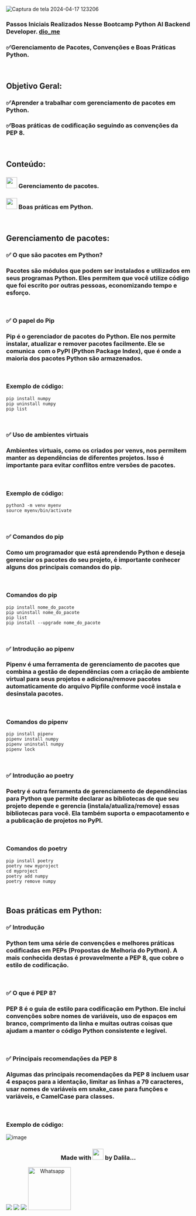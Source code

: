 ![Captura de tela 2024-04-17 123206](https://github.com/DalilaDeveloperMobile/Conhecendo-Linguagem-Python/assets/29806802/83eba503-c094-4431-b85f-e7b4cc9d92de)
### Passos Iniciais Realizados Nesse Bootcamp Python AI Backend Developer. [dio_me](https://www.dio.me/)
### ✅Gerenciamento de Pacotes, Convenções e Boas Práticas Python.

<br/>

## Objetivo Geral: 
### ✅Aprender a trabalhar com gerenciamento de pacotes em Python.
### ✅Boas práticas de codificação seguindo as convenções da PEP 8.

<br/>

## Conteúdo: 
### <img src="https://gifs.eco.br/wp-content/uploads/2021/06/gifs-de-coracao-7.gif" width="30px">  Gerenciamento de pacotes.
### <img src="https://gifs.eco.br/wp-content/uploads/2021/06/gifs-de-coracao-7.gif" width="30px">  Boas práticas em Python.

<br/>

## Gerenciamento de pacotes:
### ✅ O que são pacotes em Python?
### Pacotes são módulos que podem ser instalados e utilizados em seus programas Python. Eles permitem que você utilize código que foi escrito por outras pessoas, economizando tempo e esforço.

<br/>

### ✅ O papel do Pip
### Pip é o gerenciador de pacotes do Python. Ele nos permite instalar, atualizar e remover pacotes facilmente. Ele se comunica  com o PyPI (Python Package Index), que é onde a maioria dos pacotes Python são armazenados.

<br/>

### Exemplo de código:
```
pip install numpy
pip uninstall numpy
pip list  
```

<br/>

### ✅ Uso de ambientes virtuais
### Ambientes virtuais, como os criados por venvs, nos permitem manter as dependências de diferentes projetos. Isso é importante para evitar conflitos entre versões de pacotes.

<br/>

### Exemplo de código:
```
python3 -m venv myenv
source myenv/bin/activate
```

<br/>

### ✅ Comandos do pip
### Como um programador que está aprendendo Python e deseja gerenciar os pacotes do seu projeto, é importante conhecer alguns dos principais comandos do pip.

<br/>

### Comandos do pip
```
pip install nome_do_pacote
pip uninstall nome_do_pacote
pip list
pip install --upgrade nome_do_pacote
```

<br/>

### ✅ Introdução ao pipenv
### Pipenv é uma ferramenta de gerenciamento de pacotes que combina a gestão de dependências com a criação de ambiente virtual para seus projetos e adiciona/remove pacotes automaticamente do arquivo Pipfile conforme você instala e  desinstala pacotes.

<br/>

### Comandos do pipenv
```
pip install pipenv
pipenv install numpy
pipenv uninstall numpy
pipenv lock
```

<br/>

### ✅ Introdução ao poetry
### Poetry é outra ferramenta de gerenciamento de dependências para Python que permite declarar as bibliotecas de que seu projeto depende e gerencia (instala/atualiza/remove) essas bibliotecas para você. Ela também suporta o empacotamento e a publicação de projetos no PyPI.

<br/>

### Comandos do poetry
```
pip install poetry
poetry new myproject
cd myproject
poetry add numpy
poetry remove numpy
```

<br/>

## Boas práticas em Python:
### ✅ Introdução
### Python tem uma série de convenções e melhores práticas codificadas em PEPs (Propostas de Melhoria do Python). A mais conhecida destas é provavelmente a PEP 8, que cobre o estilo de codificação.

<br/>

### ✅ O que é PEP 8?
### PEP 8 é o guia de estilo para codificação em Python. Ele inclui convenções sobre nomes de variáveis, uso de espaços em branco, comprimento da linha e muitas outras coisas que ajudam a manter o código Python consistente e legível.

<br/>

### ✅ Principais recomendações da PEP 8
### Algumas das principais recomendações da PEP 8 incluem usar 4 espaços para a identação, limitar as linhas a 79 caracteres, usar nomes de variáveis em snake_case para funções e variáveis, e CamelCase para classes.

<br/>

### Exemplo de código:
![image](https://github.com/DalilaDeveloperMobile/Gerenciamento-Pacotes-Convencoes-Boas-Praticas-Python/assets/29806802/3a7cb1d9-bc4d-4166-94f9-04ec61866578)




 

<h3 align="center"> Made with <img src="https://gifs.eco.br/wp-content/uploads/2021/06/gifs-de-coracao-7.gif" width="30px"> by Dalila...</h3>
<div align="center"  style="display: inline-block">
  <a href="https://www.linkedin.com/in/dalila-cust%C3%B3dio-046076181/" target="_blank"><img src="https://img.shields.io/badge/-LinkedIn-%230077B5?style=for-the-badge&logo=linkedin&logoColor=white" target="_blank"></a> 
  <a href = "mailto:dalila.dalila70@gmail.com"><img src="https://img.shields.io/badge/Gmail-D14836?style=for-the-badge&logo=gmail&logoColor=white" target="_blank"></a>
  <a href="https://instagram.com/dalila.dalila70" target="_blank"><img src="https://img.shields.io/badge/-Instagram-%23E4405F?style=for-the-badge&logo=instagram&logoColor=white" target="_blank"></a>
  <a target="_blank" href="https://api.whatsapp.com/send?phone=5588997138541"><img  alt="Whatsapp" width="117px" src="https://img.shields.io/badge/WhatsApp-25D366?style=for-the-badge&logo=whatsapp&logoColor=white"/></a> 
</div>
